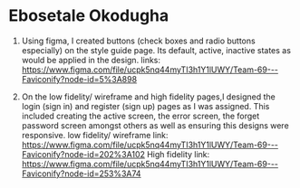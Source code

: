 # Ebosetale Okodugha
1. Using figma, I created buttons (check boxes and radio buttons especially) on the style guide page. Its default, active, inactive states as would be applied in the design.
links: https://www.figma.com/file/ucpk5nq44myTI3h1Y1lUWY/Team-69---Faviconify?node-id=5%3A898

2. On the low fidelity/ wireframe and high fidelity pages,I designed the login (sign in) and register (sign up) pages as I was assigned. This included creating the active screen, the error screen, the forget password screen amongst others as well as ensuring this designs were responsive.
low fidelity/ wireframe link: https://www.figma.com/file/ucpk5nq44myTI3h1Y1lUWY/Team-69---Faviconify?node-id=202%3A102
High fidelity link: https://www.figma.com/file/ucpk5nq44myTI3h1Y1lUWY/Team-69---Faviconify?node-id=253%3A74

